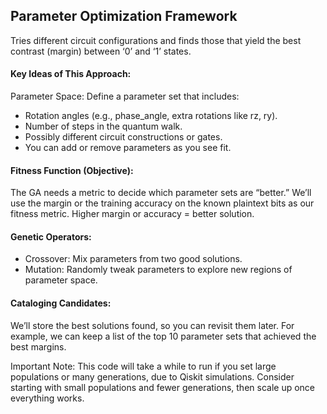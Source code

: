 ## Parameter Optimization Framework
Tries different circuit configurations and finds those that yield the best contrast (margin) between ‘0’ and ‘1’ states. 

#### Key Ideas of This Approach:

Parameter Space:
Define a parameter set that includes:
 * Rotation angles (e.g., phase_angle, extra rotations like rz, ry).
 * Number of steps in the quantum walk.
 * Possibly different circuit constructions or gates.
 * You can add or remove parameters as you see fit.


#### Fitness Function (Objective):
The GA needs a metric to decide which parameter sets are “better.” We’ll use the margin or the training accuracy on the known plaintext bits as our fitness metric. Higher margin or accuracy = better solution.

#### Genetic Operators:
 * Crossover: Mix parameters from two good solutions.
 * Mutation: Randomly tweak parameters to explore new regions of parameter space.

#### Cataloging Candidates:
We’ll store the best solutions found, so you can revisit them later. For example, we can keep a list of the top 10 parameter sets that achieved the best margins.

Important Note:
This code will take a while to run if you set large populations or many generations, due to Qiskit simulations. Consider starting with small populations and fewer generations, then scale up once everything works.
